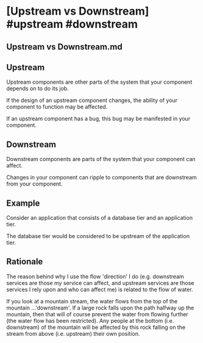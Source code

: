 # [Upstream vs Downstream] #upstream #downstream

## Upstream vs Downstream.md

## Upstream

Upstream components are other parts of the system that your component depends on to do its job. 

If the design of an upstream component changes, the ability of your component to function may be affected. 

If an upstream component has a bug, this bug may be manifested in your component.

## Downstream

Downstream components are parts of the system that your component can affect. 

Changes in your component can ripple to components that are downstream from your component.

## Example

Consider an application that consists of a database tier and an application tier. 

The database tier would be considered to be upstream of the application tier.

## Rationale

The reason behind why I use the flow 'direction' I do (e.g. downstream services are those my service can affect, and upstream services are those services I rely upon and who can affect me) is related to the flow of water.

If you look at a mountain stream, the water flows from the top of the mountain ...'downstream'. If a large rock falls upon the path halfway up the mountain, then that will of course prevent the water from flowing further (the water flow has been restricted). Any people at the bottom (i.e. downstream) of the mountain will be affected by this rock falling on the stream from above (i.e. upstream) their own position.

